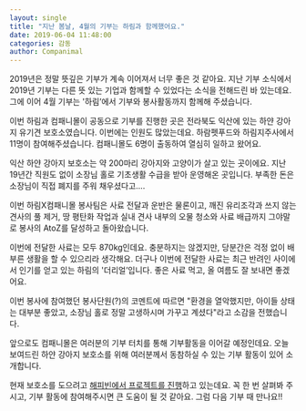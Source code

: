 ```yaml
---
layout: single
title: "지난 봄날, 4월의 기부는 하림과 함께했어요."
date: 2019-06-04 11:48:00
categories: 감동
author: Companimal
---
```


2019년은 정말 뜻깊은 기부가 계속 이어져서 너무 좋은 것 같아요. 지난 기부 소식에서 2019년 기부는 다른 뜻 있는 기업과 함께할 수 있었다는 소식을 전해드린 바 있는데요. 그에 이어 4월 기부는 '하림’에서 기부와 봉사활동까지 함께해 주셨습니다.

이번 하림과 컴패니몰이 공동으로 기부를 진행한 곳은 전라북도 익산에 있는 하얀 강아지 유기견 보호소였습니다. 이번에는 인원도 많았는데요. 하람펫푸드와 하림지주사에서 11명이 참여해주셨습니다. 컴패니몰도 6명이 출동하여 열심히 일하고 왔어요.

익산 하얀 강아지 보호소는 약 200마리 강아지와 고양이가 살고 있는 곳이에요. 지난 19년간 직원도 없이 소장님 홀로 기초생활 수급을 받아 운영해온 곳입니다. 부족한 돈은 소장님이 직접 폐지를 주워 채우셨다고….

이번 하림X컴패니몰 봉사팀은 사료 전달과 운반은 물론이고, 깨진 유리조각과 쓰지 않는 견사의 풀 제거, 땅 평탄화 작업과 실내 견사 내부의 오물 청소와 사료 배급까지 그야말로 봉사의 AtoZ를 달성하고 돌아왔습니다.

이번에 전달한 사료는 모두 870kg인데요. 충분하지는 않겠지만, 당분간은 걱정 없이 배부른 생활을 할 수 있으리라 생각해요. 더구나 이번에 전달한 사료는 최근 반려인 사이에서 인기를 얻고 있는 하림의 '더리얼’입니다. 좋은 사료 먹고, 올 여름도 잘 보내면 좋겠어요.

이번 봉사에 참여했던 봉사단원(?)의 코멘트에 따르면 "환경을 열악했지만, 아이들 상태는 대부분 좋았고, 소장님 홀로 정말 고생하시며 가꾸고 계셨다"라고 소감을 전했습니다.

앞으로도 컴패니몰은 여러분의 기부 터치를 통해 기부활동을 이어갈 예정인데요. 오늘 보여드린 하얀 강아지 보호소를 위해 여러분께서 동참하실 수 있는 기부 활동이 있어 소개합니다.

현재 보호소를 도으려고 [해피빈에서 프로젝트를 진행](https://happybean.naver.com/deposit/my/1339917)하고 있는데요. 꼭 한 번 살펴봐 주시고, 기부 활동에 참여해주시면 큰 도움이 될 것 같아요. 그럼 다음 기부 때 만나요!!
